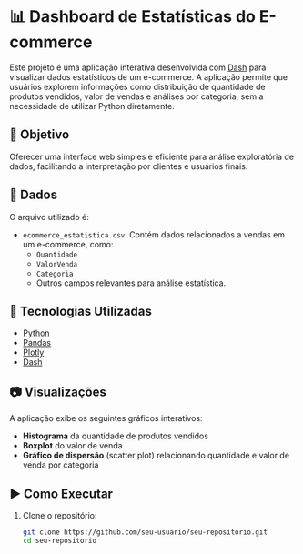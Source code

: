 # 📊 Dashboard de Estatísticas do E-commerce

Este projeto é uma aplicação interativa desenvolvida com [Dash](https://dash.plotly.com/) para visualizar dados estatísticos de um e-commerce. A aplicação permite que usuários explorem informações como distribuição de quantidade de produtos vendidos, valor de vendas e análises por categoria, sem a necessidade de utilizar Python diretamente.

## 🧠 Objetivo

Oferecer uma interface web simples e eficiente para análise exploratória de dados, facilitando a interpretação por clientes e usuários finais.

## 📁 Dados

O arquivo utilizado é:

- `ecommerce_estatistica.csv`: Contém dados relacionados a vendas em um e-commerce, como:
  - `Quantidade`
  - `ValorVenda`
  - `Categoria`
  - Outros campos relevantes para análise estatística.

## 🚀 Tecnologias Utilizadas

- [Python](https://www.python.org/)
- [Pandas](https://pandas.pydata.org/)
- [Plotly](https://plotly.com/python/)
- [Dash](https://dash.plotly.com/)

## 📷 Visualizações

A aplicação exibe os seguintes gráficos interativos:

- **Histograma** da quantidade de produtos vendidos
- **Boxplot** do valor de venda
- **Gráfico de dispersão** (scatter plot) relacionando quantidade e valor de venda por categoria

## ▶️ Como Executar

1. Clone o repositório:
   ```bash
   git clone https://github.com/seu-usuario/seu-repositorio.git
   cd seu-repositorio


